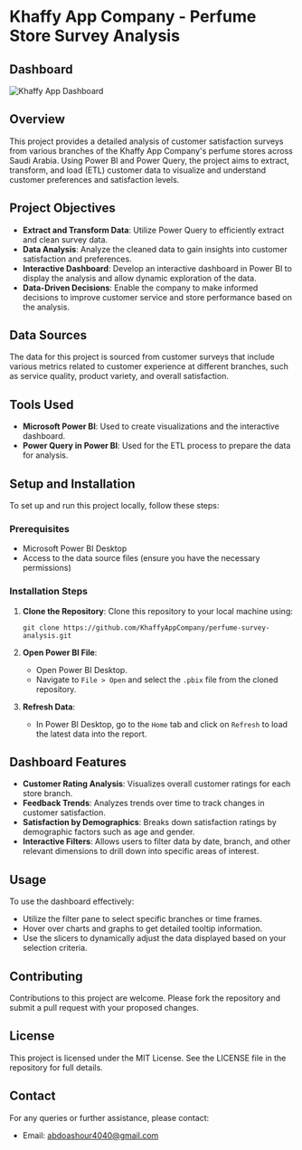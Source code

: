 # Khaffy App Company - Perfume Store Survey Analysis
## Dashboard
![Khaffy App Dashboard](https://files.oaiusercontent.com/file-fZoJKBZJJT5AAStq1oz6IuHS?se=2024-05-05T15%3A03%3A00Z&sp=r&sv=2021-08-06&sr=b&rscc=max-age%3D299%2C%20immutable&rscd=attachment%3B%20filename%3Dimage.png&sig=rxNHvM3aSax13xUyZ2cDXGv/e//u413fFA5qVUTo6oM%3D)
## Overview

This project provides a detailed analysis of customer satisfaction surveys from various branches of the Khaffy App Company's perfume stores across Saudi Arabia. Using Power BI and Power Query, the project aims to extract, transform, and load (ETL) customer data to visualize and understand customer preferences and satisfaction levels.

## Project Objectives

- **Extract and Transform Data**: Utilize Power Query to efficiently extract and clean survey data.
- **Data Analysis**: Analyze the cleaned data to gain insights into customer satisfaction and preferences.
- **Interactive Dashboard**: Develop an interactive dashboard in Power BI to display the analysis and allow dynamic exploration of the data.
- **Data-Driven Decisions**: Enable the company to make informed decisions to improve customer service and store performance based on the analysis.

## Data Sources

The data for this project is sourced from customer surveys that include various metrics related to customer experience at different branches, such as service quality, product variety, and overall satisfaction.

## Tools Used

- **Microsoft Power BI**: Used to create visualizations and the interactive dashboard.
- **Power Query in Power BI**: Used for the ETL process to prepare the data for analysis.

## Setup and Installation

To set up and run this project locally, follow these steps:

### Prerequisites

- Microsoft Power BI Desktop
- Access to the data source files (ensure you have the necessary permissions)

### Installation Steps

1. **Clone the Repository**: Clone this repository to your local machine using:
   ```
   git clone https://github.com/KhaffyAppCompany/perfume-survey-analysis.git
   ```
2. **Open Power BI File**:
   - Open Power BI Desktop.
   - Navigate to `File > Open` and select the `.pbix` file from the cloned repository.

3. **Refresh Data**:
   - In Power BI Desktop, go to the `Home` tab and click on `Refresh` to load the latest data into the report.

## Dashboard Features

- **Customer Rating Analysis**: Visualizes overall customer ratings for each store branch.
- **Feedback Trends**: Analyzes trends over time to track changes in customer satisfaction.
- **Satisfaction by Demographics**: Breaks down satisfaction ratings by demographic factors such as age and gender.
- **Interactive Filters**: Allows users to filter data by date, branch, and other relevant dimensions to drill down into specific areas of interest.

## Usage

To use the dashboard effectively:
- Utilize the filter pane to select specific branches or time frames.
- Hover over charts and graphs to get detailed tooltip information.
- Use the slicers to dynamically adjust the data displayed based on your selection criteria.

## Contributing

Contributions to this project are welcome. Please fork the repository and submit a pull request with your proposed changes.

## License

This project is licensed under the MIT License. See the LICENSE file in the repository for full details.

## Contact

For any queries or further assistance, please contact:
- Email: abdoashour4040@gmail.com
